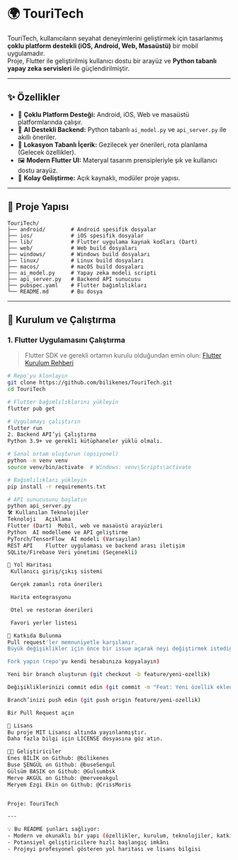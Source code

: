 # 🌍 TouriTech

TouriTech, kullanıcıların seyahat deneyimlerini geliştirmek için tasarlanmış **çoklu platform destekli (iOS, Android, Web, Masaüstü)** bir mobil uygulamadır.  
Proje, Flutter ile geliştirilmiş kullanıcı dostu bir arayüz ve **Python tabanlı yapay zeka servisleri** ile güçlendirilmiştir.  

---

## ✨ Özellikler
- 🔹 **Çoklu Platform Desteği:** Android, iOS, Web ve masaüstü platformlarında çalışır.
- 🤖 **AI Destekli Backend:** Python tabanlı `ai_model.py` ve `api_server.py` ile akıllı öneriler.
- 📍 **Lokasyon Tabanlı İçerik:** Gezilecek yer önerileri, rota planlama (Gelecek özellikler).
- 🖼️ **Modern Flutter UI:** Materyal tasarım prensipleriyle şık ve kullanıcı dostu arayüz.
- 🔧 **Kolay Geliştirme:** Açık kaynaklı, modüler proje yapısı.

---

## 📂 Proje Yapısı

```text
TouriTech/
├── android/        # Android spesifik dosyalar
├── ios/            # iOS spesifik dosyalar
├── lib/            # Flutter uygulama kaynak kodları (Dart)
├── web/            # Web build dosyaları
├── windows/        # Windows build dosyaları
├── linux/          # Linux build dosyaları
├── macos/          # macOS build dosyaları
├── ai_model.py     # Yapay zeka modeli scripti
├── api_server.py   # Backend API sunucusu
├── pubspec.yaml    # Flutter bağımlılıkları
└── README.md       # Bu dosya
```


---

## 🚀 Kurulum ve Çalıştırma

### 1. Flutter Uygulamasını Çalıştırma
> Flutter SDK ve gerekli ortamın kurulu olduğundan emin olun: [Flutter Kurulum Rehberi](https://flutter.dev/docs/get-started/install)

```bash
# Repo'yu klonlayın
git clone https://github.com/bilikenes/TouriTech.git
cd TouriTech

# Flutter bağımlılıklarını yükleyin
flutter pub get

# Uygulamayı çalıştırın
flutter run
2. Backend API’yi Çalıştırma
Python 3.9+ ve gerekli kütüphaneler yüklü olmalı.

# Sanal ortam oluşturun (opsiyonel)
python -m venv venv
source venv/bin/activate  # Windows: venv\Scripts\activate

# Bağımlılıkları yükleyin
pip install -r requirements.txt

# API sunucusunu başlatın
python api_server.py
🛠️ Kullanılan Teknolojiler
Teknoloji	Açıklama
Flutter (Dart)	Mobil, web ve masaüstü arayüzleri
Python	AI modelleme ve API geliştirme
PyTorch/TensorFlow	AI modeli (Varsayılan)
REST API	Flutter uygulaması ve backend arası iletişim
SQLite/Firebase	Veri yönetimi (Seçenekli)

🔮 Yol Haritası
 Kullanıcı giriş/çıkış sistemi

 Gerçek zamanlı rota önerileri

 Harita entegrasyonu

 Otel ve restoran önerileri

 Favori yerler listesi

🤝 Katkıda Bulunma
Pull request'ler memnuniyetle karşılanır.
Büyük değişiklikler için önce bir issue açarak neyi değiştirmek istediğinizi tartışın.

Fork yapın (repo'yu kendi hesabınıza kopyalayın)

Yeni bir branch oluşturun (git checkout -b feature/yeni-ozellik)

Değişikliklerinizi commit edin (git commit -m "Feat: Yeni özellik eklendi")

Branch’inizi push edin (git push origin feature/yeni-ozellik)

Bir Pull Request açın

📜 Lisans
Bu proje MIT Lisansı altında yayınlanmıştır.
Daha fazla bilgi için LICENSE dosyasına göz atın.

👨‍💻 Geliştiriciler
Enes BİLİK on Github: @bilikenes
Buse ŞENGÜL on Github: @buseSengul
Gülsüm BASIK on Github: @Gulsumbsk
Merve AKGÜL on Github: @merveeakgul
Meryem Ezgi Ekin on Github: @CrissMoris


Proje: TouriTech

---

💡 Bu README şunları sağlıyor:  
- Modern ve okunaklı bir yapı (özellikler, kurulum, teknolojiler, katkı rehberi vb.)  
- Potansiyel geliştiricilere hızlı başlangıç imkânı  
- Projeyi profesyonel gösteren yol haritası ve lisans bilgisi